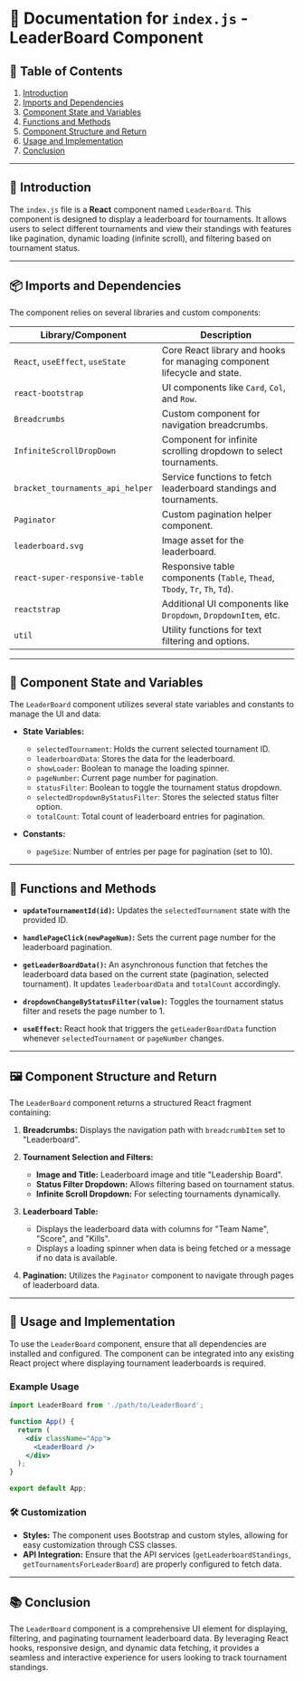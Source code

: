 # 📜 Documentation for `index.js` - LeaderBoard Component

## 📑 Table of Contents

1. [Introduction](#introduction)
2. [Imports and Dependencies](#imports-and-dependencies)
3. [Component State and Variables](#component-state-and-variables)
4. [Functions and Methods](#functions-and-methods)
5. [Component Structure and Return](#component-structure-and-return)
6. [Usage and Implementation](#usage-and-implementation)
7. [Conclusion](#conclusion)

---

## 🌟 Introduction

The `index.js` file is a **React** component named `LeaderBoard`. This component is designed to display a leaderboard for tournaments. It allows users to select different tournaments and view their standings with features like pagination, dynamic loading (infinite scroll), and filtering based on tournament status.

---

## 📦 Imports and Dependencies

The component relies on several libraries and custom components:

| Library/Component                  | Description                                                                 |
|------------------------------------|-----------------------------------------------------------------------------|
| `React`, `useEffect`, `useState`   | Core React library and hooks for managing component lifecycle and state.    |
| `react-bootstrap`                  | UI components like `Card`, `Col`, and `Row`.                                |
| `Breadcrumbs`                      | Custom component for navigation breadcrumbs.                                |
| `InfiniteScrollDropDown`           | Component for infinite scrolling dropdown to select tournaments.            |
| `bracket_tournaments_api_helper`   | Service functions to fetch leaderboard standings and tournaments.           |
| `Paginator`                        | Custom pagination helper component.                                         |
| `leaderboard.svg`                  | Image asset for the leaderboard.                                            |
| `react-super-responsive-table`     | Responsive table components (`Table`, `Thead`, `Tbody`, `Tr`, `Th`, `Td`).  |
| `reactstrap`                       | Additional UI components like `Dropdown`, `DropdownItem`, etc.              |
| `util`                             | Utility functions for text filtering and options.                           |

---

## 🧩 Component State and Variables

The `LeaderBoard` component utilizes several state variables and constants to manage the UI and data:

- **State Variables:**
  - `selectedTournament`: Holds the current selected tournament ID.
  - `leaderboardData`: Stores the data for the leaderboard.
  - `showLoader`: Boolean to manage the loading spinner.
  - `pageNumber`: Current page number for pagination.
  - `statusFilter`: Boolean to toggle the tournament status dropdown.
  - `selectedDropdownByStatusFilter`: Stores the selected status filter option.
  - `totalCount`: Total count of leaderboard entries for pagination.

- **Constants:**
  - `pageSize`: Number of entries per page for pagination (set to 10).

---

## 🔧 Functions and Methods

- **`updateTournamentId(id)`:** Updates the `selectedTournament` state with the provided ID.
  
- **`handlePageClick(newPageNum)`:** Sets the current page number for the leaderboard pagination.

- **`getLeaderBoardData()`:** An asynchronous function that fetches the leaderboard data based on the current state (pagination, selected tournament). It updates `leaderboardData` and `totalCount` accordingly.

- **`dropdownChangeByStatusFilter(value)`:** Toggles the tournament status filter and resets the page number to 1.

- **`useEffect`:** React hook that triggers the `getLeaderBoardData` function whenever `selectedTournament` or `pageNumber` changes.

---

## 🖼️ Component Structure and Return

The `LeaderBoard` component returns a structured React fragment containing:

1. **Breadcrumbs:** Displays the navigation path with `breadcrumbItem` set to "Leaderboard".

2. **Tournament Selection and Filters:**
   - **Image and Title:** Leaderboard image and title "Leadership Board".
   - **Status Filter Dropdown:** Allows filtering based on tournament status.
   - **Infinite Scroll Dropdown:** For selecting tournaments dynamically.

3. **Leaderboard Table:**
   - Displays the leaderboard data with columns for "Team Name", "Score", and "Kills".
   - Displays a loading spinner when data is being fetched or a message if no data is available.

4. **Pagination:** Utilizes the `Paginator` component to navigate through pages of leaderboard data.

---

## 🚀 Usage and Implementation

To use the `LeaderBoard` component, ensure that all dependencies are installed and configured. The component can be integrated into any existing React project where displaying tournament leaderboards is required.

### Example Usage

```jsx
import LeaderBoard from './path/to/LeaderBoard';

function App() {
  return (
    <div className="App">
      <LeaderBoard />
    </div>
  );
}

export default App;
```

### 🛠️ Customization

- **Styles:** The component uses Bootstrap and custom styles, allowing for easy customization through CSS classes.
- **API Integration:** Ensure that the API services (`getLeaderboardStandings`, `getTournamentsForLeaderBoard`) are properly configured to fetch data.

---

## 📚 Conclusion

The `LeaderBoard` component is a comprehensive UI element for displaying, filtering, and paginating tournament leaderboard data. By leveraging React hooks, responsive design, and dynamic data fetching, it provides a seamless and interactive experience for users looking to track tournament standings.